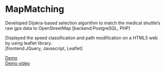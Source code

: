 # MapMatching
Developed Dijskra-based selection algorithm to match the 
medical shuttle’s raw gps data to OpenStreetMap [backend:PostgreSQL, PHP] 

Displayed the speed classification and path modification on a HTML5 web by using leaflet library.    
[frontend:JQuery, Javascript, Leaflet]

[Demo](http://www.plash.tw/~mikelin/antrack/vote_demo.html)
<br/>[Demo video](https://www.youtube.com/watch?v=0IUwwCE80qU&index=7&list=PLgxhSvoP-iTpuxlFy0f5Y49fCFSZp22TH)
